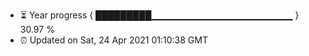 - ⏳ Year progress { █████████▁▁▁▁▁▁▁▁▁▁▁▁▁▁▁▁▁▁▁▁▁ } 30.97 %
- ⏰ Updated on Sat, 24 Apr 2021 01:10:38 GMT

